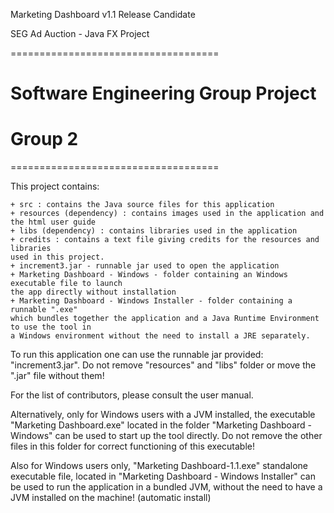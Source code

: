 
Marketing Dashboard v1.1
Release Candidate

SEG Ad Auction - Java FX Project

====================================

# Software Engineering Group Project
# Group 2

====================================

This project contains:

	+ src : contains the Java source files for this application
	+ resources (dependency) : contains images used in the application and the html user guide
	+ libs (dependency) : contains libraries used in the application
	+ credits : contains a text file giving credits for the resources and libraries
	used in this project.
	+ increment3.jar - runnable jar used to open the application
	+ Marketing Dashboard - Windows - folder containing an Windows executable file to launch 
	the app directly without installation
	+ Marketing Dashboard - Windows Installer - folder containing a runnable ".exe" 
	which bundles together the application and a Java Runtime Environment to use the tool in 
	a Windows environment without the need to install a JRE separately.


To run this application one can use the runnable jar provided: "increment3.jar".
Do not remove "resources" and "libs" folder or move the ".jar" file without them!

For the list of contributors, please consult the user manual.

Alternatively, only for Windows users with a JVM installed, the executable "Marketing Dashboard.exe" 
located in the folder "Marketing Dashboard - Windows" can be used to start up the tool directly.
Do not remove the other files in this folder for correct functioning of this executable!

Also for Windows users only, "Marketing Dashboard-1.1.exe" standalone executable file, located in
"Marketing Dashboard - Windows Installer" can be used to run the application in a bundled JVM,
without the need to have a JVM installed on the machine! (automatic install)

